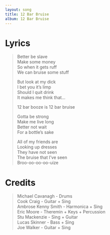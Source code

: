 ```yaml
---
layout: song
title: 12 Bar Bruise
album: 12 Bar Bruise
---
```


# Lyrics

> Better be slave   
> Make some money   
> So when it gets ruff   
> We can bruise some stuff   
>    
> But look at my dick   
> I bet you it’s limp   
> Should I quit drink   
> It makes me think that…   
>    
> 12 bar booze is 12 bar bruise   
>    
> Gotta be strong   
> Make me live long   
> Better not wait   
> For a bottle’s sake   
>    
> All of my friends are   
> Looking up dresses   
> They have not seen   
> The bruise that I’ve seen   
> Broo-oo-oo-oo-uize   

# Credits

> Michael Cavanagh - Drums  
> Cook Craig - Guitar + Sing  
> Ambrose Kenny Smith - Harmonica + Sing  
> Eric Moore - Theremin + Keys + Percussion  
> Stu Mackenzie - Sing + Guitar  
> Lucas Skinner - Bass + Sing  
> Joe Walker - Guitar + Sing  
